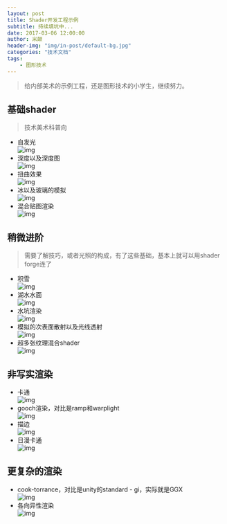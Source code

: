 ```yaml
---
layout: post
title: Shader开发工程示例
subtitle: 持续填坑中...
date: 2017-03-06 12:00:00
author: 米颠
header-img: "img/in-post/default-bg.jpg"
categories: "技术文档"
tags:
    - 图形技术
---
```



> 给内部美术的示例工程，还是图形技术的小学生，继续努力。

## 基础shader
> 技术美术科普向
<!-- more -->

- 自发光  
![img](https://ixulin.github.io/img/in-post/list-render-demo/jichu/Illumin.jpg)
- 深度以及深度图  
![img](https://ixulin.github.io/img/in-post/list-render-demo/jichu/depth.jpg)
- 扭曲效果  
![img](https://ixulin.github.io/img/in-post/list-render-demo/jichu/distort.jpg)
- 冰以及玻璃的模拟  
![img](https://ixulin.github.io/img/in-post/list-render-demo/jichu/transparent.jpg)
- 混合贴图渲染  
![img](https://ixulin.github.io/img/in-post/list-render-demo/jichu/terrain.jpg)


## 稍微进阶
> 需要了解技巧，或者光照的构成，有了这些基础，基本上就可以用shader forge连了

- 积雪  
![img](https://ixulin.github.io/img/in-post/list-render-demo/jinjie/snow.jpg)
- 湖水水面  
![img](https://ixulin.github.io/img/in-post/list-render-demo/jinjie/water.jpg)
- 水坑渲染  
![img](https://ixulin.github.io/img/in-post/list-render-demo/jinjie/wet.jpg)
- 模拟的次表面散射以及光线透射  
![img](https://ixulin.github.io/img/in-post/list-render-demo/jinjie/sss-simulate.jpg)
- 超多张纹理混合shader  
![img](https://ixulin.github.io/img/in-post/list-render-demo/jinjie/blend-terrain.jpg)

## 非写实渲染
- 卡通  
![img](https://ixulin.github.io/img/in-post/list-render-demo/npr/cel.jpg)
- gooch渲染，对比是ramp和warplight  
![img](https://ixulin.github.io/img/in-post/list-render-demo/npr/gooch.jpg)
- 描边  
![img](https://ixulin.github.io/img/in-post/list-render-demo/npr/outline.jpg)
- 日漫卡通  
![img](https://ixulin.github.io/img/in-post/list-render-demo/npr/cel-jp.jpg)

## 更复杂的渲染  
- cook-torrance，对比是unity的standard - gi，实际就是GGX  
![img](https://ixulin.github.io/img/in-post/list-render-demo/bssrdf/brdf.jpg)
- 各向异性渲染  
![img](https://ixulin.github.io/img/in-post/list-render-demo/bssrdf/anisotropic.jpg)



